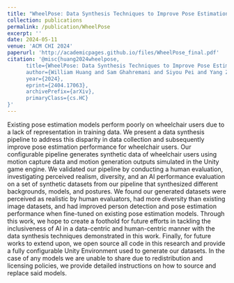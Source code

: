 ```yaml
---
title: "WheelPose: Data Synthesis Techniques to Improve Pose Estimation Performance on Wheelchair Users"
collection: publications
permalink: /publication/WheelPose
excerpt: ''
date: 2024-05-11
venue: 'ACM CHI 2024'
paperurl: 'http://academicpages.github.io/files/WheelPose_final.pdf'
citation: '@misc{huang2024wheelpose,
      title={WheelPose: Data Synthesis Techniques to Improve Pose Estimation Performance on Wheelchair Users}, 
      author={William Huang and Sam Ghahremani and Siyou Pei and Yang Zhang},
      year={2024},
      eprint={2404.17063},
      archivePrefix={arXiv},
      primaryClass={cs.HC}
}'
---
```


Existing pose estimation models perform poorly on wheelchair users due to a lack of representation in training data. We present a data synthesis pipeline to address this disparity in data collection and subsequently improve pose estimation performance for wheelchair users. Our configurable pipeline generates synthetic data of wheelchair users using motion capture data and motion generation outputs simulated in the Unity game engine. We validated our pipeline by conducting a human evaluation, investigating perceived realism, diversity, and an AI performance evaluation on a set of synthetic datasets from our pipeline that synthesized different backgrounds, models, and postures. We found our generated datasets were perceived as realistic by human evaluators, had more diversity than existing image datasets, and had improved person detection and pose estimation performance when fine-tuned on existing pose estimation models. Through this work, we hope to create a foothold for future efforts in tackling the inclusiveness of AI in a data-centric and human-centric manner with the data synthesis techniques demonstrated in this work. Finally, for future works to extend upon, we open source all code in this research and provide a fully configurable Unity Environment used to generate our datasets. In the case of any models we are unable to share due to redistribution and licensing policies, we provide detailed instructions on how to source and replace said models. 
